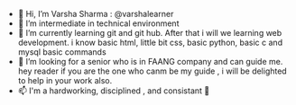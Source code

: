 - 👋 Hi, I’m Varsha Sharma : @varshalearner
- 👀 I’m intermediate in technical environment
- 🌱 I’m currently learning git and git hub. 
      After that i will we learning web development.
      i know basic html, little bit css, basic python, basic c and mysql basic commands 
- 💞️ I’m looking for a senior who is in FAANG company and can guide me.
      hey reader if you are the one who canm be my guide , i will be delighted to help in your work also.
- 📫 I'm a hardworking, disciplined , and consistant 🙂
